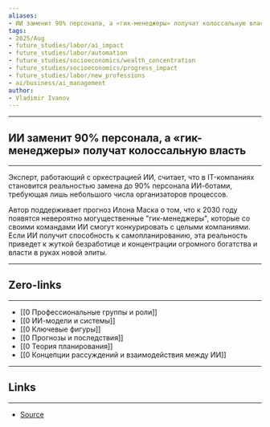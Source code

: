 ```yaml
---
aliases: 
- ИИ заменит 90% персонала, а «гик-менеджеры» получат колоссальную власть
tags:
- 2025/Aug
- future_studies/labor/ai_impact
- future_studies/labor/automation
- future_studies/socioeconomics/wealth_concentration
- future_studies/socioeconomics/progress_impact
- future_studies/labor/new_professions
- ai/business/ai_management
author:
- Vladimir Ivanov
---
```

-----
##  ИИ заменит 90% персонала, а «гик-менеджеры» получат колоссальную власть 
-----
Эксперт, работающий с оркестрацией ИИ, считает, что в IT-компаниях становится реальностью замена до 90% персонала ИИ-ботами, требующая лишь небольшого числа организаторов процессов. 

Автор поддерживает прогноз Илона Маска о том, что к 2030 году появятся невероятно могущественные "гик-менеджеры", которые со своими командами ИИ смогут конкурировать с целыми компаниями. Если ИИ получит способность к самопланированию, эта реальность приведет к жуткой безработице и концентрации огромного богатства и власти в руках новой элиты.

---
## Zero-links
---
- [[0 Профессиональные группы и роли]]
- [[0 ИИ-модели и системы]]
- [[0 Ключевые фигуры]]
- [[0 Прогнозы и последствия]]
- [[0 Теория планирования]]
- [[0 Концепции рассуждений и взаимодействия между ИИ]]

---
## Links
---
- [Source](https://t.me/turboproject/1986)